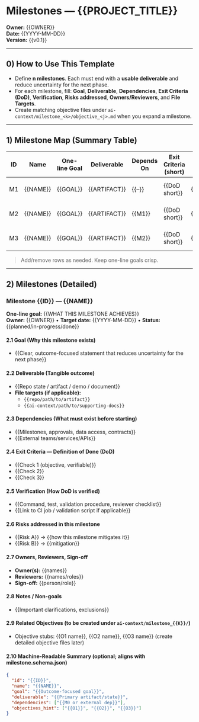 # Milestones — {{PROJECT_TITLE}}

**Owner:** {{OWNER}}  
**Date:** {{YYYY-MM-DD}}  
**Version:** {{v0.1}}  
<!-- NOTE: Keep this document focused on phase planning. Architecture is a separate artifact:
     - End of M1 → create ai-context/architecture/brief.md
     - Early M2 (if warranted) → expand to architecture_overview.md -->

---

## 0) How to Use This Template
- Define **n milestones**. Each must end with a **usable deliverable** and reduce uncertainty for the next phase.
- For each milestone, fill: **Goal**, **Deliverable**, **Dependencies**, **Exit Criteria (DoD)**, **Verification**, **Risks addressed**, **Owners/Reviewers**, and **File Targets**.
- Create matching objective files under `ai-context/milestone_<k>/objective_<j>.md` when you expand a milestone.

---

## 1) Milestone Map (Summary Table)

| ID | Name | One-line Goal | Deliverable | Depends On | Exit Criteria (short) | Owner | Target Date | Status |
|---|---|---|---|---|---|---|---|---|
| M1 | {{NAME}} | {{GOAL}} | {{ARTIFACT}} | {{–}} | {{DoD short}} | {{OWNER}} | {{YYYY-MM-DD}} | {{planned}} |
| M2 | {{NAME}} | {{GOAL}} | {{ARTIFACT}} | {{M1}} | {{DoD short}} | {{OWNER}} | {{YYYY-MM-DD}} | {{planned}} |
| M3 | {{NAME}} | {{GOAL}} | {{ARTIFACT}} | {{M2}} | {{DoD short}} | {{OWNER}} | {{YYYY-MM-DD}} | {{planned}} |

> Add/remove rows as needed. Keep one-line goals crisp.

---

## 2) Milestones (Detailed)

### Milestone {{ID}} — {{NAME}}
**One-line goal:** {{WHAT THIS MILESTONE ACHIEVES}}  
**Owner:** {{OWNER}} • **Target date:** {{YYYY-MM-DD}} • **Status:** {{planned/in-progress/done}}

#### 2.1 Goal (Why this milestone exists)
- {{Clear, outcome-focused statement that reduces uncertainty for the next phase}}

#### 2.2 Deliverable (Tangible outcome)
- {{Repo state / artifact / demo / document}}
- **File targets (if applicable):**
  - `{{repo/path/to/artifact}}`
  - `{{ai-context/path/to/supporting-docs}}`

#### 2.3 Dependencies (What must exist before starting)
- {{Milestones, approvals, data access, contracts}}
- {{External teams/services/APIs}}

#### 2.4 Exit Criteria — Definition of Done (DoD)
- {{Check 1 (objective, verifiable)}}
- {{Check 2}}
- {{Check 3}}

#### 2.5 Verification (How DoD is verified)
- {{Command, test, validation procedure, reviewer checklist}}
- {{Link to CI job / validation script if applicable}}

#### 2.6 Risks addressed in this milestone
- {{Risk A}} → {{how this milestone mitigates it}}
- {{Risk B}} → {{mitigation}}

#### 2.7 Owners, Reviewers, Sign-off
- **Owner(s):** {{names}}  
- **Reviewers:** {{names/roles}}  
- **Sign-off:** {{person/role}}  

#### 2.8 Notes / Non-goals
- {{Important clarifications, exclusions}}

#### 2.9 Related Objectives (to be created under `ai-context/milestone_{{K}}/`)
- Objective stubs: {{O1 name}}, {{O2 name}}, {{O3 name}} (create detailed objective files later)

#### 2.10 Machine-Readable Summary (optional; aligns with milestone.schema.json)
```json
{
  "id": "{{ID}}",
  "name": "{{NAME}}",
  "goal": "{{Outcome-focused goal}}",
  "deliverable": "{{Primary artifact/state}}",
  "dependencies": ["{{M0 or external dep}}"],
  "objectives_hint": ["{{O1}}", "{{O2}}", "{{O3}}"]
}

